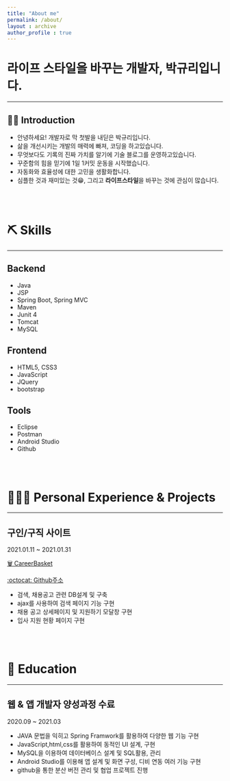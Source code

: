 ```yaml
---
title: "About me"
permalink: /about/
layout : archive
author_profile : true
---
```


# 라이프 스타일을 바꾸는 개발자, 박규리입니다.
---
## 💁🏻 Introduction

- 안녕하세요! 개발자로 막 첫발을 내딛은 박규리입니다.
- 삶을 개선시키는 개발의 매력에 빠져, 코딩을 하고있습니다.
- 무엇보다도 기록의 진짜 가치를 알기에 기술 블로그를 운영하고있습니다.
- 꾸준함의 힘을 믿기에 1일 1커밋 운동을 시작했습니다.
- 자동화와 효율성에 대한 고민을 생활화합니다.
- 심플한 것과 재미있는 것😁, 그리고 **라이프스타일**을 바꾸는 것에 관심이 많습니다.

<br/>
<br/>

# ⛏️ Skills
---
## Backend

- Java
- JSP
- Spring Boot, Spring MVC
- Maven
- Junit 4
- Tomcat
- MySQL


## Frontend

- HTML5, CSS3
- JavaScript
- JQuery
- bootstrap

## Tools

- Eclipse
- Postman
- Android Studio
- Github

<br/>
<br/>

# 👩🏻‍💻 Personal Experience & Projects
---
## 구인/구직 사이트

2021.01.11 ~ 2021.01.31

[🗑️ CareerBasket](https://www.notion.so/CareerBasket-f7dbf08e65394470b9f48458da00dfe7)

[:octocat: Github주소](https://github.com/akflzmsdjsl/careerBasket)

- 검색, 채용공고 관련 DB설계 및 구축
- ajax를 사용하여 검색 페이지 기능 구현
- 채용 공고 상세페이지 및 지원하기 모달창 구현
- 입사 지원 현황 페이지 구현

<br/>
<br/>

# 📄 Education
---
## 웹 & 앱 개발자 양성과정 수료

2020.09 ~ 2021.03

- JAVA 문법을 익히고 Spring Framwork를 활용하여 다양한 웹 기능 구현
- JavaScript,html,css를 활용하여 동적인 UI 설계, 구현
- MySQL을 이용하여 데이터베이스 설계 및 SQL활용, 관리
- Android Studio를 이용해 앱 설계 및 화면 구성, 디비 연동 여러 기능 구현
- github을 통한 분산 버전 관리 및 협업 프로젝트 진행


